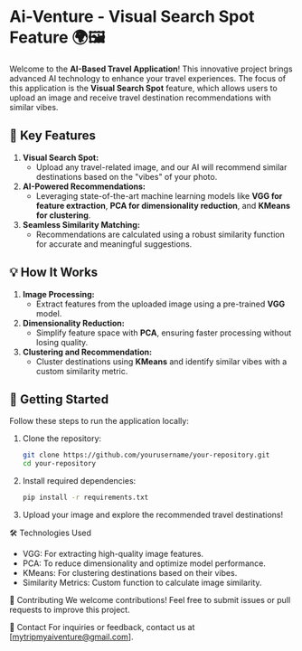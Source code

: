 # Ai-Venture - Visual Search Spot Feature 🌍🖼️  

Welcome to the **AI-Based Travel Application**! This innovative project brings advanced AI technology to enhance your travel experiences. The focus of this application is the **Visual Search Spot** feature, which allows users to upload an image and receive travel destination recommendations with similar vibes.  

## 🌟 Key Features  
1. **Visual Search Spot:**  
   - Upload any travel-related image, and our AI will recommend similar destinations based on the "vibes" of your photo.  
2. **AI-Powered Recommendations:**  
   - Leveraging state-of-the-art machine learning models like **VGG for feature extraction**, **PCA for dimensionality reduction**, and **KMeans for clustering**.  
3. **Seamless Similarity Matching:**  
   - Recommendations are calculated using a robust similarity function for accurate and meaningful suggestions.  

## 💡 How It Works  
1. **Image Processing:**  
   - Extract features from the uploaded image using a pre-trained **VGG** model.  
2. **Dimensionality Reduction:**  
   - Simplify feature space with **PCA**, ensuring faster processing without losing quality.  
3. **Clustering and Recommendation:**  
   - Cluster destinations using **KMeans** and identify similar vibes with a custom similarity metric.  

## 🚀 Getting Started  
Follow these steps to run the application locally:  

1. Clone the repository:  
   ```bash
   git clone https://github.com/yourusername/your-repository.git
   cd your-repository
2. Install required dependencies:
   ```bash
   pip install -r requirements.txt
3. Upload your image and explore the recommended travel destinations!

🛠️ Technologies Used
- VGG: For extracting high-quality image features.
- PCA: To reduce dimensionality and optimize model performance.
- KMeans: For clustering destinations based on their vibes.
- Similarity Metrics: Custom function to calculate image similarity.
  
🤝 Contributing
We welcome contributions! Feel free to submit issues or pull requests to improve this project.

📧 Contact
For inquiries or feedback, contact us at [mytripmyaiventure@gmail.com].

